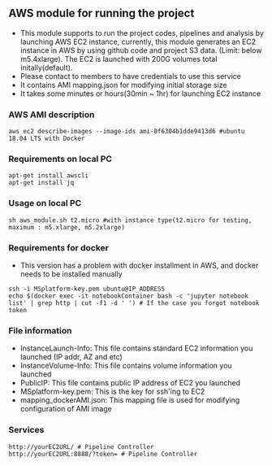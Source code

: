 ## AWS module for running the project
* This module supports to run the project codes, pipelines and analysis by launching AWS EC2 instance, currently, this module generates an EC2 instance in AWS by using github code and project S3 data. (Limit: below m5.4xlarge). The EC2 is launched with 200G volumes total initally(default).
* Please contact to members to have credentials to use this service
* It contains AMI mapping.json for modifying initial storage size
* It takes some minutes or hours(30min ~ 1hr) for launching EC2 instance

### AWS AMI description
```
aws ec2 describe-images --image-ids ami-0f6304b1dde9413d6 #ubuntu 18.04 LTS with Docker
```

### Requirements on local PC
```
apt-get install awscli
apt-get install jq
```

### Usage on local PC
```
sh aws_module.sh t2.micro #with instance type(t2.micro for testing, maximum : m5.xlarge, m5.2xlarge)
```

### Requirements for docker
* This version has a problem with docker installment in AWS, and docker needs to be installed manually
```
ssh -i MSplatform-key.pem ubuntu@IP_ADDRESS
echo $(docker exec -it notebookContainer bash -c 'jupyter notebook list' | grep http | cut -f1 -d ' ') # If the case you forgot notebook token
```

### File information
* InstanceLaunch-Info: This file contains standard EC2 information you launched (IP addr, AZ and etc)
* InstanceVolume-Info: This file contains volume information you launched
* PublicIP: This file contains public IP address of EC2 you launched
* MSplatform-key.pem: This is the key for ssh'ing to EC2
* mapping_dockerAMI.json: This mapping file is used for modifying configuration of AMI image

### Services
```
http://yourEC2URL/ # Pipeline Controller
http://yourEC2URL:8888/?token= # Pipeline Controller
```